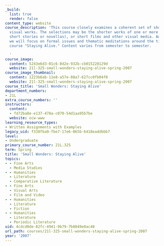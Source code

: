 ```yaml
---
_build:
  list: true
  render: false
content_type: website
course_description: 'This course closely examines a coherent set of short texts and/or
  visual works. The selections may be the shorter works of one or more authors (poems,
  short stories or novellas), or short films and other visual media. Additionally,
  we will focus on formal issues and thematic meditations around the title of the
  course "Staying Alive." Content varies from semester to semester.

  '
course_image:
  content: 5243e6d3-01c6-8d2e-932b-cb015228129d
  website: 21l-325-small-wonders-staying-alive-spring-2007
course_image_thumbnail:
  content: 1223b6ab-11e8-a57e-08a7-627cc0fb04f0
  website: 21l-325-small-wonders-staying-alive-spring-2007
course_title: 'Small Wonders: Staying Alive'
department_numbers:
- 21L
extra_course_numbers: ''
instructors:
  content:
  - fd72ba8e-e137-478a-c070-54d1aa95b7be
  website: ocw-www
learning_resource_types:
- Written Assignments with Examples
legacy_uid: f338fba9-fbe7-17e6-065b-6418eaddbbb7
level:
- Undergraduate
primary_course_number: 21L.325
term: Spring
title: 'Small Wonders: Staying Alive'
topics:
- - Fine Arts
  - Media Studies
- - Humanities
  - Literature
  - Comparative Literature
- - Fine Arts
  - Visual Arts
  - Film and Video
- - Humanities
  - Literature
  - Fiction
- - Humanities
  - Literature
  - Periodic Literature
uid: 4cdcd0de-82fc-4941-9b79-7b8849e8ac48
url_path: courses/21l-325-small-wonders-staying-alive-spring-2007
year: '2007'
---
```

